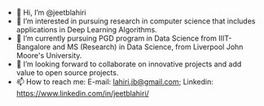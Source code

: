 - 👋 Hi, I’m @jeetblahiri
- 👀 I’m interested in pursuing research in computer science that includes applications in Deep Learning Algorithms. 
- 🌱 I’m currently pursuing PGD program in Data Science from IIIT-Bangalore and MS (Research) in Data Science, from Liverpool John Moore's University.
- 💞️ I’m looking forward to collaborate on innovative projects and add value to open source projects.
- 📫 How to reach me: E-mail: lahiri.jb@gmail.com; Linkedin: https://www.linkedin.com/in/jeetblahiri/

<!---
jeetblahiri/jeetblahiri is a ✨ special ✨ repository because its `README.md` (this file) appears on your GitHub profile.
You can click the Preview link to take a look at your changes.
--->
